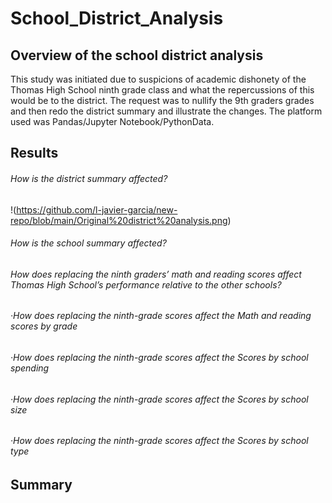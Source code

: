 # School_District_Analysis
## Overview of the school district analysis
This study was initiated due to suspicions of academic dishonety of the Thomas High School ninth grade class and what the repercussions of this would be to the district. The request was to nullify the 9th graders grades and then redo the district summary and illustrate the changes. The platform used was Pandas/Jupyter Notebook/PythonData.

## Results
<!-- Results: Using bulleted lists and images of DataFrames as support, address the following questions.-->

###### How is the district summary affected?
!(https://github.com/l-javier-garcia/new-repo/blob/main/Original%20district%20analysis.png)
###### How is the school summary affected?

###### How does replacing the ninth graders’ math and reading scores affect Thomas High School’s performance relative to the other schools?

######  ·How does replacing the ninth-grade scores affect the Math and reading scores by grade

######  ·How does replacing the ninth-grade scores affect the Scores by school spending

######  ·How does replacing the ninth-grade scores affect the Scores by school size

######  ·How does replacing the ninth-grade scores affect the Scores by school type

## Summary
<!-- Summary: Summarize four changes in the updated school district analysis after reading and math scores for the ninth grade at Thomas High School have been replaced with NaNs.-->
